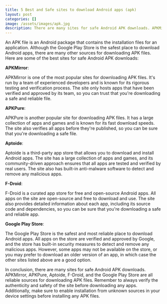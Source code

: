 ```yaml
---
title: 5 Best and Safe sites to download Android apps (apk)
layout: post
categories: []
image: /assets/images/apk.jpg
description: There are many sites for safe Android APK downloads. APKMirror, APKPure,
---
```


An APK file is an Android package that contains the installation files for an application. Although the Google Play Store is the safest place to download Android apps, there are many other sources for downloading APK files. Here are some of the best sites for safe Android APK downloads:

**APKMirror**:

APKMirror is one of the most popular sites for downloading APK files. It's run by a team of experienced developers and is known for its rigorous testing and verification process. The site only hosts apps that have been verified and approved by its team, so you can trust that you're downloading a safe and reliable file.

**APKPure**:

APKPure is another popular site for downloading APK files. It has a large collection of apps and games and is known for its fast download speeds. The site also verifies all apps before they're published, so you can be sure that you're downloading a safe file.

**Aptoide**:

Aptoide is a third-party app store that allows you to download and install Android apps. The site has a large collection of apps and games, and its community-driven approach ensures that all apps are tested and verified by real users. The site also has built-in anti-malware software to detect and remove any malicious apps.

**F-Droid**:

F-Droid is a curated app store for free and open-source Android apps. All apps on the site are open-source and free to download and use. The site also provides detailed information about each app, including its source code and dependencies, so you can be sure that you're downloading a safe and reliable app.

**Google Play Store**:

The Google Play Store is the safest and most reliable place to download Android apps. All apps on the store are verified and approved by Google, and the store has built-in security measures to detect and remove any malicious apps. However, some apps may not be available on the store, or you may prefer to download an older version of an app, in which case the other sites listed above are a good option.

In conclusion, there are many sites for safe Android APK downloads. APKMirror, APKPure, Aptoide, F-Droid, and the Google Play Store are all reliable sources for downloading APK files. Remember to always verify the authenticity and safety of the site before downloading any apps. Additionally, make sure to enable installation from unknown sources in your device settings before installing any APK files.
